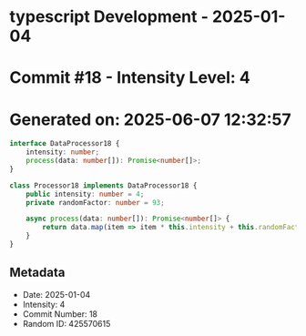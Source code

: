 ﻿# typescript Development - 2025-01-04
# Commit #18 - Intensity Level: 4
# Generated on: 2025-06-07 12:32:57
```typescript
interface DataProcessor18 {
    intensity: number;
    process(data: number[]): Promise<number[]>;
}

class Processor18 implements DataProcessor18 {
    public intensity: number = 4;
    private randomFactor: number = 93;

    async process(data: number[]): Promise<number[]> {
        return data.map(item => item * this.intensity + this.randomFactor);
    }
}
```
## Metadata
- Date: 2025-01-04
- Intensity: 4
- Commit Number: 18
- Random ID: 425570615
